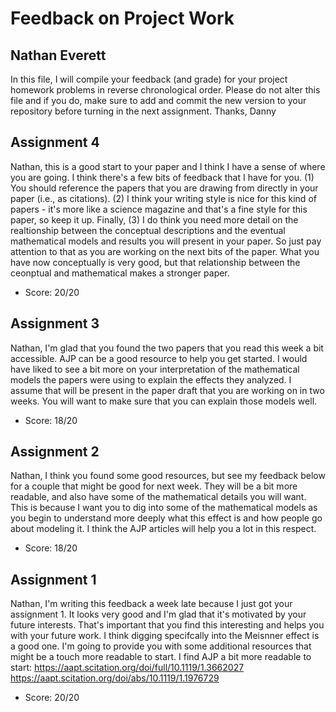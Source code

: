 # Feedback on Project Work
## Nathan Everett

In this file, I will compile your feedback (and grade) for your project homework problems in reverse chronological order. Please do not alter this file and if you do, make sure to add and commit the new version to your repository before turning in the next assignment. Thanks, Danny

## Assignment 4

Nathan, this is a good start to your paper and I think I have a sense of where you are going. I think there's a few bits of feedback that I have for you. (1) You should reference the papers that you are drawing from directly in your paper (i.e., as citations). (2) I think your writing style is nice for this kind of papers - it's more like a science magazine and that's a fine style for this paper, so keep it up. Finally, (3) I do think you need more detail on the realtionship between the conceptual descriptions and the eventual mathematical models and results you will present in your paper. So just pay attention to that as you are working on the next bits of the paper. What you have now conceptually is very good, but that relationship between the ceonptual and mathematical makes a stronger paper.

* Score: 20/20

## Assignment 3

Nathan, I'm glad that you found the two papers that you read this week a bit accessible. AJP can be a good resource to help you get started. I would have liked to see a bit more on your interpretation of the mathematical models the papers were using to explain the effects they analyzed. I assume that will be present in the paper draft that you are working on in two weeks. You will want to make sure that you can explain those models well.

* Score: 18/20

## Assignment 2

Nathan, I think you found some good resources, but see my feedback below for a couple that might be good for next week. They will be a bit more readable, and also have some of the mathematical details you will want. This is because I want you to dig into some of the mathematical models as you begin to understand more deeply what this effect is and how people go about modeling it. I think the AJP articles will help you a lot in this respect.

* Score: 18/20

## Assignment 1

Nathan, I'm writing this feedback a week late because I just got your assignment 1. It looks very good and I'm glad that it's motivated by your future interests. That's important that you find this interesting and helps you with your future work. I think digging specifcally into the Meisnner effect is a good one. I'm going to provide you with some additional resources that might be a touch more readable to start. I find AJP a bit more readable to start:
https://aapt.scitation.org/doi/full/10.1119/1.3662027
https://aapt.scitation.org/doi/abs/10.1119/1.1976729

* Score: 20/20
